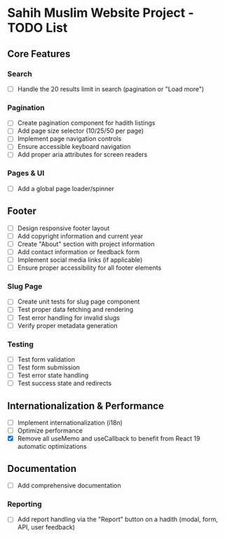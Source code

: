 # Sahih Muslim Website Project - TODO List

## Core Features

### Search

- [ ] Handle the 20 results limit in search (pagination or "Load more")

### Pagination

- [ ] Create pagination component for hadith listings
- [ ] Add page size selector (10/25/50 per page)
- [ ] Implement page navigation controls
- [ ] Ensure accessible keyboard navigation
- [ ] Add proper aria attributes for screen readers

### Pages & UI

- [ ] Add a global page loader/spinner

## Footer

- [ ] Design responsive footer layout
- [ ] Add copyright information and current year
- [ ] Create "About" section with project information
- [ ] Add contact information or feedback form
- [ ] Implement social media links (if applicable)
- [ ] Ensure proper accessibility for all footer elements

### Slug Page

- [ ] Create unit tests for slug page component
- [ ] Test proper data fetching and rendering
- [ ] Test error handling for invalid slugs
- [ ] Verify proper metadata generation

### Testing

- [ ] Test form validation
- [ ] Test form submission
- [ ] Test error state handling
- [ ] Test success state and redirects

## Internationalization & Performance

- [ ] Implement internationalization (i18n)
- [ ] Optimize performance
- [x] Remove all useMemo and useCallback to benefit from React 19 automatic optimizations

## Documentation

- [ ] Add comprehensive documentation

### Reporting

- [ ] Add report handling via the "Report" button on a hadith (modal, form, API, user feedback)
